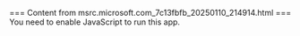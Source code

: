 === Content from msrc.microsoft.com_7c13fbfb_20250110_214914.html ===
You need to enable JavaScript to run this app.
